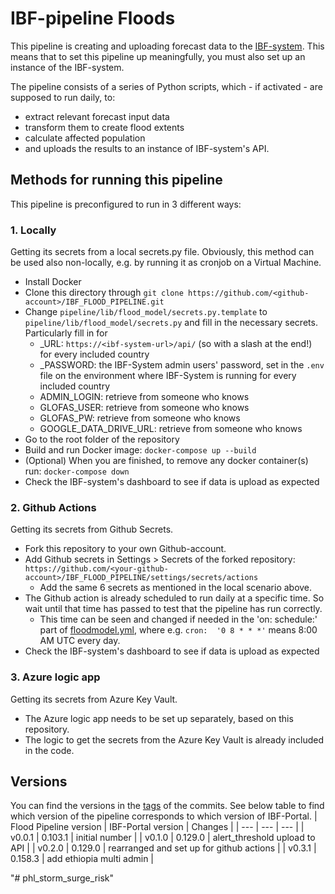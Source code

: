 # IBF-pipeline Floods

This pipeline is creating and uploading forecast data to the [IBF-system](https://github.com/rodekruis/IBF-system). This means that to set this pipeline up meaningfully, you must also set up an instance of the IBF-system.

The pipeline consists of a series of Python scripts, which - if activated - are supposed to run daily, to:
- extract relevant forecast input data
- transform them to create flood extents
- calculate affected population
- and uploads the results to an instance of IBF-system's API.

## Methods for running this pipeline

This pipeline is preconfigured to run in 3 different ways:

### 1. Locally
Getting its secrets from a local secrets.py file. 
Obviously, this method can be used also non-locally, e.g. by running it as cronjob on a Virtual Machine.

- Install Docker
- Clone this directory through `git clone https://github.com/<github-account>/IBF_FLOOD_PIPELINE.git`
- Change `pipeline/lib/flood_model/secrets.py.template` to `pipeline/lib/flood_model/secrets.py` and fill in the necessary secrets. Particularly fill in for 
  - <countryCodeISO3>_URL: `https://<ibf-system-url>/api/` (so with a slash at the end!) for every included country
  - <countryCodeISO3>_PASSWORD: the IBF-System admin users' password, set in the `.env` file on the environment where IBF-System is running for every included country
  - ADMIN_LOGIN: retrieve from someone who knows
  - GLOFAS_USER: retrieve from someone who knows
  - GLOFAS_PW: retrieve from someone who knows
  - GOOGLE_DATA_DRIVE_URL: retrieve from someone who knows
- Go to the root folder of the repository
- Build and run Docker image: `docker-compose up --build`
- (Optional) When you are finished, to remove any docker container(s) run: `docker-compose down`
- Check the IBF-system's dashboard to see if data is upload as expected


### 2. Github Actions
Getting its secrets from Github Secrets.

- Fork this repository to your own Github-account.
- Add Github secrets in Settings > Secrets of the forked repository: `https://github.com/<your-github-account>/IBF_FLOOD_PIPELINE/settings/secrets/actions`
  - Add the same 6 secrets as mentioned in the local scenario above.
- The Github action is already scheduled to run daily at a specific time. So wait until that time has passed to test that the pipeline has run correctly.
  - This time can be seen and changed if needed in the 'on: schedule:' part of [floodmodel.yml](.github/workflows/floodmodel.yml), where e.g. `cron:  '0 8 * * *'` means 8:00 AM UTC every day.
- Check the IBF-system's dashboard to see if data is upload as expected


### 3. Azure logic app
Getting its secrets from Azure Key Vault.

- The Azure logic app needs to be set up separately, based on this repository.
- The logic to get the secrets from the Azure Key Vault is already included in the code. 


## Versions
You can find the versions in the [tags](https://github.com/rodekruis/IBF_FLOOD_PIPELINE/tags) of the commits. See below table to find which version of the pipeline corresponds to which version of IBF-Portal.
| Flood Pipeline version  | IBF-Portal version | Changes |
| --- | --- | --- |
| v0.0.1 | 0.103.1 | initial number |
| v0.1.0 | 0.129.0 | alert_threshold upload to API | 
| v0.2.0 | 0.129.0 | rearranged and set up for github actions |
| v0.3.1 | 0.158.3 | add ethiopia multi admin |

"# phl_storm_surge_risk" 
